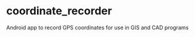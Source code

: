 coordinate_recorder
===================

Android app to record GPS coordinates for use in GIS and CAD programs
